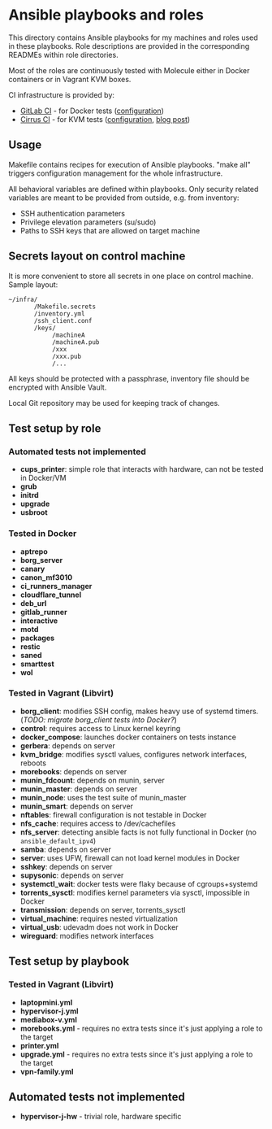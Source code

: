 # Ansible playbooks and roles

This directory contains Ansible playbooks for my machines and roles used in
these playbooks. Role descriptions are provided in the corresponding READMEs
within role directories.

Most of the roles are continuously tested with Molecule either in Docker
containers or in Vagrant KVM boxes.

CI infrastructure is provided by:

- [GitLab CI] - for Docker tests ([configuration][gitlab-config])
- [Cirrus CI] - for KVM tests ([configuration][cirrus-config], [blog post])

[GitLab CI]: https://docs.gitlab.com/ee/ci/
[Cirrus CI]: https://cirrus-ci.org/
[gitlab-config]: ../.gitlab-ci.yml
[cirrus-config]: ../.cirrus.yml.j2
[blog post]: https://potyarkin.ml/posts/2020/cirrus-ci-integration-for-gitlab-projects/


## Usage

Makefile contains recipes for execution of Ansible playbooks. "make all"
triggers configuration management for the whole infrastructure.

All behavioral variables are defined within playbooks. Only security related
variables are meant to be provided from outside, e.g. from inventory:

- SSH authentication parameters
- Privilege elevation parameters (su/sudo)
- Paths to SSH keys that are allowed on target machine


## Secrets layout on control machine

It is more convenient to store all secrets in one place on control machine.
Sample layout:

```
~/infra/
       /Makefile.secrets
       /inventory.yml
       /ssh_client.conf
       /keys/
            /machineA
            /machineA.pub
            /xxx
            /xxx.pub
            /...
```

All keys should be protected with a passphrase, inventory file should be
encrypted with Ansible Vault.

Local Git repository may be used for keeping track of changes.


## Test setup by role

### Automated tests not implemented

- **cups_printer**: simple role that interacts with hardware, can not be tested in Docker/VM
- **grub**
- **initrd**
- **upgrade**
- **usbroot**

### Tested in Docker

- **aptrepo**
- **borg_server**
- **canary**
- **canon_mf3010**
- **ci_runners_manager**
- **cloudflare_tunnel**
- **deb_url**
- **gitlab_runner**
- **interactive**
- **motd**
- **packages**
- **restic**
- **saned**
- **smarttest**
- **wol**

### Tested in Vagrant (Libvirt)

- **borg_client**: modifies SSH config, makes heavy use of systemd timers.
  (*TODO: migrate borg_client tests into Docker?*)
- **control**: requires access to Linux kernel keyring
- **docker_compose**: launches docker containers on tests instance
- **gerbera**: depends on server
- **kvm_bridge**: modifies sysctl values, configures network interfaces, reboots
- **morebooks**: depends on server
- **munin_fdcount**: depends on munin, server
- **munin_master**: depends on server
- **munin_node**: uses the test suite of munin_master
- **munin_smart**: depends on server
- **nftables**: firewall configuration is not testable in Docker
- **nfs_cache**: requires access to /dev/cachefiles
- **nfs_server**: detecting ansible facts is not fully functional in Docker
  (no `ansible_default_ipv4`)
- **samba**: depends on server
- **server**: uses UFW, firewall can not load kernel modules in Docker
- **sshkey**: depends on server
- **supysonic**: depends on server
- **systemctl_wait**: docker tests were flaky because of cgroups+systemd
- **torrents_sysctl**: modifies kernel parameters via sysctl, impossible in Docker
- **transmission**: depends on server, torrents_sysctl
- **virtual_machine**: requires nested virtualization
- **virtual_usb**: udevadm does not work in Docker
- **wireguard**: modifies network interfaces


## Test setup by playbook

### Tested in Vagrant (Libvirt)

- **laptopmini.yml**
- **hypervisor-j.yml**
- **mediabox-v.yml**
- **morebooks.yml** - requires no extra tests since it's just applying a role
  to the target
- **printer.yml**
- **upgrade.yml** - requires no extra tests since it's just applying a role to
  the target
- **vpn-family.yml**

## Automated tests not implemented

- **hypervisor-j-hw** - trivial role, hardware specific
